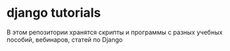 # django tutorials

В этом репозитории хранятся скрипты и программы с разных учебных пособий, вебинаров, статей по Django
